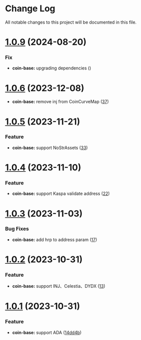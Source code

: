 # Change Log

All notable changes to this project will be documented in this file.


# [1.0.9](https://github.com/okx/js-wallet-sdk) (2024-08-20)

### Fix

- **coin-base:** upgrading dependencies ([](https://github.com/okx/js-wallet-sdk))

# [1.0.6](https://github.com/okx/js-wallet-sdk) (2023-12-08)

- **coin-base:** remove inj from CoinCurveMap ([37](https://github.com/okx/js-wallet-sdk/pull/37))

# [1.0.5](https://github.com/okx/js-wallet-sdk) (2023-11-21)

### Feature

- **coin-base:** support NoStrAssets  ([33](https://github.com/okx/js-wallet-sdk/pull/33))

# [1.0.4](https://github.com/okx/js-wallet-sdk) (2023-11-10)

### Feature

- **coin-base:** support Kaspa validate address ([22](https://github.com/okx/js-wallet-sdk/pull/22))

# [1.0.3](https://github.com/okx/js-wallet-sdk) (2023-11-03)

### Bug Fixes

- **coin-base:** add hrp to address param ([17](https://github.com/okx/js-wallet-sdk/pull/17))

# [1.0.2](https://github.com/okx/js-wallet-sdk) (2023-10-31)

### Feature

- **coin-base:** support INJ、Celestia、DYDX ([13](https://github.com/okx/js-wallet-sdk/pull/13))

# [1.0.1](https://github.com/okx/js-wallet-sdk) (2023-10-31)

### Feature

- **coin-base:** support
  ADA ([14dd4b](https://github.com/okx/js-wallet-sdk/commit/14dd4b171355dfba8a401db769425c200172e900))